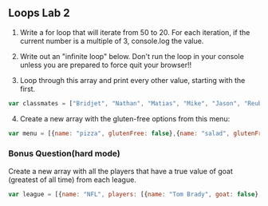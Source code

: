 ## Loops Lab 2

1.  Write a for loop that will iterate from 50 to 20.
For each iteration, if the current number is a multiple of 3, console.log the value.


2.  Write out an "infinite loop" below. Don't run the loop in your console unless you are prepared to force quit your browser!!

3.  Loop through this array and print every other value, starting with the first.

```javascript
var classmates = ["Bridjet", "Nathan", "Matias", "Mike", "Jason", "Reuben", "Ben", "Lane", "John", "Chris", "Terry", "Ann", "Katelyn", "Naomi", "Jeff"];
```

4.  Create a new array with the gluten-free options from this menu:

```javascript
var menu = [{name: "pizza", glutenFree: false},{name: "salad", glutenFree: true},{name: "donut", glutenFree: false},{name: "steak", glutenFree: true},{name: "chicken", glutenFree: true},{name: "cheeseburger", glutenFree: false}];
```

### Bonus Question(hard mode)
Create a new array with all the players that have a true value of goat (greatest of all time) from each league.

```javascript
var league = [{name: "NFL", players: [{name: "Tom Brady", goat: false}, {name: "Walter Payton", goat: true}]}, {name: "NBA", players: [{name: "Michael Jordan", goat: true}, {name: "Lebron James", goat: false}]},{name: "MLB", players: [{name: "Babe Ruth", goat: true}, {name: "Alex Rodriguez", goat: false}]}]
```
